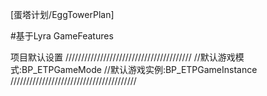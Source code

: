 [蛋塔计划/EggTowerPlan]

#基于Lyra GameFeatures

项目默认设置
////////////////////////////////////////
//默认游戏模式:BP_ETPGameMode
//默认游戏实例:BP_ETPGameInstance
////////////////////////////////////////
